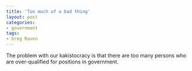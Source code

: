```yaml
---
title: 'Too much of a bad thing'
layout: post
categories:
- government
tags:
- Greg Raven
---
```


The problem with our kakistocracy is that there are too many persons who are over-qualified for positions in government.